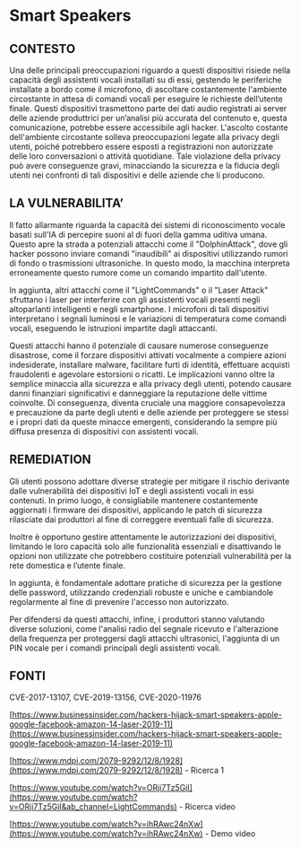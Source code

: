 # Smart Speakers

## CONTESTO

Una delle principali preoccupazioni riguardo a questi dispositivi risiede nella capacità degli assistenti vocali installati su di essi, gestendo le periferiche installate a bordo come il microfono, di ascoltare costantemente l'ambiente circostante in attesa di comandi vocali per eseguire le richieste dell’utente finale. Questi dispositivi trasmettono parte dei dati audio registrati ai server delle aziende produttrici per un’analisi più accurata del contenuto e, questa comunicazione, potrebbe essere accessibile agli hacker. L'ascolto costante dell'ambiente circostante solleva preoccupazioni legate alla privacy degli utenti, poiché potrebbero essere esposti a registrazioni non autorizzate delle loro conversazioni o attività quotidiane. Tale violazione della privacy può avere conseguenze gravi, minacciando la sicurezza e la fiducia degli utenti nei confronti di tali dispositivi e delle aziende che li producono.

## LA VULNERABILITA’

Il fatto allarmante riguarda la capacità dei sistemi di riconoscimento vocale basati sull'IA di percepire suoni al di fuori della gamma uditiva umana. Questo apre la strada a potenziali attacchi come il "DolphinAttack", dove gli hacker possono inviare comandi "inaudibili" ai dispositivi utilizzando rumori di fondo o trasmissioni ultrasoniche. In questo modo, la macchina interpreta erroneamente questo rumore come un comando impartito dall'utente.

In aggiunta, altri attacchi come il "LightCommands" o il "Laser Attack" sfruttano i laser per interferire con gli assistenti vocali presenti negli altoparlanti intelligenti e negli smartphone. I microfoni di tali dispositivi interpretano i segnali luminosi e le variazioni di temperatura come comandi vocali, eseguendo le istruzioni impartite dagli attaccanti.

Questi attacchi hanno il potenziale di causare numerose conseguenze disastrose, come il forzare dispositivi attivati vocalmente a compiere azioni indesiderate, installare malware, facilitare furti di identità, effettuare acquisti fraudolenti e agevolare estorsioni o ricatti. Le implicazioni vanno oltre la semplice minaccia alla sicurezza e alla privacy degli utenti, potendo causare danni finanziari significativi e danneggiare la reputazione delle vittime coinvolte. Di conseguenza, diventa cruciale una maggiore consapevolezza e precauzione da parte degli utenti e delle aziende per proteggere se stessi e i propri dati da queste minacce emergenti, considerando la sempre più diffusa presenza di dispositivi con assistenti vocali.

## REMEDIATION

Gli utenti possono adottare diverse strategie per mitigare il rischio derivante dalle vulnerabilità dei dispositivi IoT e degli assistenti vocali in essi contenuti. In primo luogo, è consigliabile mantenere costantemente aggiornati i firmware dei dispositivi, applicando le patch di sicurezza rilasciate dai produttori al fine di correggere eventuali falle di sicurezza.

Inoltre è opportuno gestire attentamente le autorizzazioni dei dispositivi, limitando le loro capacità solo alle funzionalità essenziali e disattivando le opzioni non utilizzate che potrebbero costituire potenziali vulnerabilità per la rete domestica e l’utente finale.

In aggiunta, è fondamentale adottare pratiche di sicurezza per la gestione delle password, utilizzando credenziali robuste e uniche e cambiandole regolarmente al fine di prevenire l'accesso non autorizzato.

Per difendersi da questi attacchi, infine, i produttori stanno valutando diverse soluzioni, come l'analisi radio del segnale ricevuto e l'alterazione della frequenza per proteggersi dagli attacchi ultrasonici, l'aggiunta di un PIN vocale per i comandi principali degli assistenti vocali.

## FONTI

CVE-2017-13107, CVE-2019-13156, CVE-2020-11976

[https://www.businessinsider.com/hackers-hijack-smart-speakers-apple-google-facebook-amazon-14-laser-2019-11](https://www.businessinsider.com/hackers-hijack-smart-speakers-apple-google-facebook-amazon-14-laser-2019-11)

[https://www.mdpi.com/2079-9292/12/8/1928](https://www.mdpi.com/2079-9292/12/8/1928) - Ricerca 1 

[https://www.youtube.com/watch?v=ORji7Tz5GiI](https://www.youtube.com/watch?v=ORji7Tz5GiI&ab_channel=LightCommands) - Ricerca video

[https://www.youtube.com/watch?v=ihRAwc24nXw](https://www.youtube.com/watch?v=ihRAwc24nXw) - Demo video

###